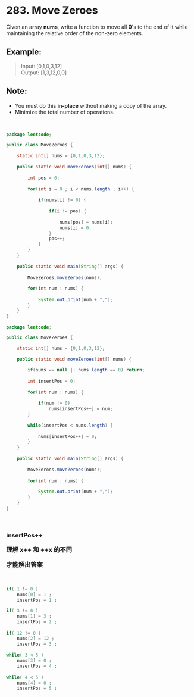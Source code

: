 # 283. Move Zeroes

Given an array **nums**, write a function to move all **0**'s to the end of it while
maintaining the relative order of the non-zero elements.

## Example:

> Input: [0,1,0,3,12]<br>
> Output: [1,3,12,0,0]


## Note:

- You must do this **in-place** without making a copy of the array.
- Minimize the total number of operations.

<br>

```java
package leetcode;

public class MoveZeroes {

	static int[] nums = {0,1,0,3,12};
	
	public static void moveZeroes(int[] nums) {
	
		int pos = 0;
		
		for(int i = 0 ; i < nums.length ; i++) {
		
			if(nums[i] != 0) {
			
				if(i != pos) {
				
					nums[pos] = nums[i];
					nums[i] = 0;
				}
				pos++;
			}
		}
	}
	
	public static void main(String[] args) {
	
		MoveZeroes.moveZeroes(nums);
		
		for(int num : nums) {
		
			System.out.print(num + ",");
		}
	}
}
```

```java
package leetcode;

public class MoveZeroes {

	static int[] nums = {0,1,0,3,12};

	public static void moveZeroes(int[] nums) {

		if(nums == null || nums.length == 0) return;
	
		int insertPos = 0;
	
		for(int num : nums) {
	
			if(num != 0)
				nums[insertPos++] = num;
		}
	
		while(insertPos < nums.length) {
	
			nums[insertPos++] = 0;
		}
	}
	
	public static void main(String[] args) {
	
		MoveZeroes.moveZeroes(nums);
		
		for(int num : nums) {
		
			System.out.print(num + ",");
		}
	}
}
```

<br>

<h3>

insertPos++

理解 x++ 和 ++x 的不同

才能解出答案

</h3>

<br>

```java
if( 1 != 0 )
	nums[0] = 1 ;
	insertPos = 1 ;

if( 3 != 0 )
	nums[1] = 3 ;
	insertPos = 2 ;
	
if( 12 != 0 )
	nums[2] = 12 ;
	insertPos = 3 ;
	
while( 3 < 5 )
	nums[3] = 0 ;
	insertPos = 4 ;
	
while( 4 < 5 )
	nums[4] = 0 ;
	insertPos = 5 ;
```